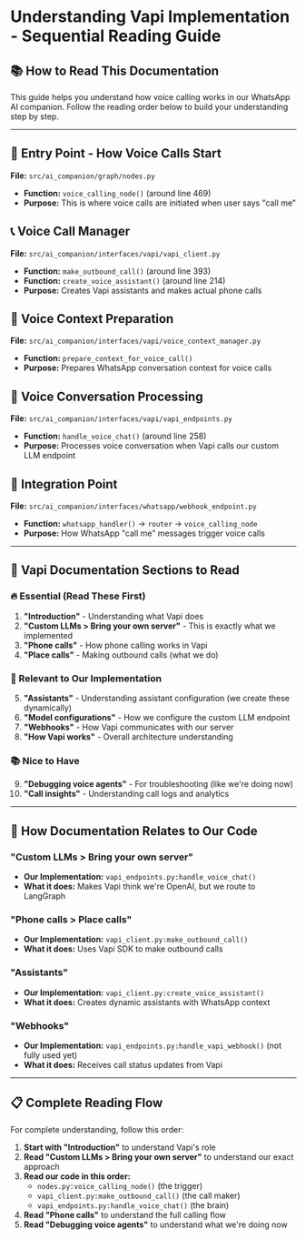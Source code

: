 # Understanding Vapi Implementation - Sequential Reading Guide

## 📚 How to Read This Documentation

This guide helps you understand how voice calling works in our WhatsApp AI companion. Follow the reading order below to build your understanding step by step.

---

## 🚀 Entry Point - How Voice Calls Start

**File:** `src/ai_companion/graph/nodes.py`

- **Function:** `voice_calling_node()` (around line 469)
- **Purpose:** This is where voice calls are initiated when user says "call me"

## 📞 Voice Call Manager

**File:** `src/ai_companion/interfaces/vapi/vapi_client.py`

- **Function:** `make_outbound_call()` (around line 393)
- **Function:** `create_voice_assistant()` (around line 214)
- **Purpose:** Creates Vapi assistants and makes actual phone calls

## 🧠 Voice Context Preparation

**File:** `src/ai_companion/interfaces/vapi/voice_context_manager.py`

- **Function:** `prepare_context_for_voice_call()`
- **Purpose:** Prepares WhatsApp conversation context for voice calls

## 💬 Voice Conversation Processing

**File:** `src/ai_companion/interfaces/vapi/vapi_endpoints.py`

- **Function:** `handle_voice_chat()` (around line 258)
- **Purpose:** Processes voice conversation when Vapi calls our custom LLM endpoint

## 🔗 Integration Point

**File:** `src/ai_companion/interfaces/whatsapp/webhook_endpoint.py`

- **Function:** `whatsapp_handler()` → `router` → `voice_calling_node`
- **Purpose:** How WhatsApp "call me" messages trigger voice calls

---

## 📖 Vapi Documentation Sections to Read

### 🔥 Essential (Read These First)

1. **"Introduction"** - Understanding what Vapi does
2. **"Custom LLMs > Bring your own server"** - This is exactly what we implemented
3. **"Phone calls"** - How phone calling works in Vapi
4. **"Place calls"** - Making outbound calls (what we do)

### 🎯 Relevant to Our Implementation

5. **"Assistants"** - Understanding assistant configuration (we create these dynamically)
6. **"Model configurations"** - How we configure the custom LLM endpoint
7. **"Webhooks"** - How Vapi communicates with our server
8. **"How Vapi works"** - Overall architecture understanding

### 📚 Nice to Have

9. **"Debugging voice agents"** - For troubleshooting (like we're doing now)
10. **"Call insights"** - Understanding call logs and analytics

---

## 🔄 How Documentation Relates to Our Code

### "Custom LLMs > Bring your own server"

- **Our Implementation:** `vapi_endpoints.py:handle_voice_chat()`
- **What it does:** Makes Vapi think we're OpenAI, but we route to LangGraph

### "Phone calls > Place calls"

- **Our Implementation:** `vapi_client.py:make_outbound_call()`
- **What it does:** Uses Vapi SDK to make outbound calls

### "Assistants"

- **Our Implementation:** `vapi_client.py:create_voice_assistant()`
- **What it does:** Creates dynamic assistants with WhatsApp context

### "Webhooks"

- **Our Implementation:** `vapi_endpoints.py:handle_vapi_webhook()` (not fully used yet)
- **What it does:** Receives call status updates from Vapi

---

## 📋 Complete Reading Flow

For complete understanding, follow this order:

1. **Start with "Introduction"** to understand Vapi's role
2. **Read "Custom LLMs > Bring your own server"** to understand our exact approach
3. **Read our code in this order:**
   - `nodes.py:voice_calling_node()` (the trigger)
   - `vapi_client.py:make_outbound_call()` (the call maker)
   - `vapi_endpoints.py:handle_voice_chat()` (the brain)
4. **Read "Phone calls"** to understand the full calling flow
5. **Read "Debugging voice agents"** to understand what we're doing now
